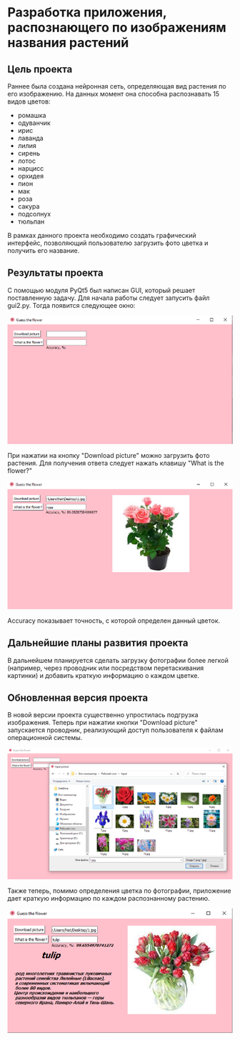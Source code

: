 # Разработка приложения, распознающего по изображениям названия растений #

## Цель проекта ##
Раннее была создана нейронная сеть, определяющая вид растения по его изображению. На данных момент она способна распознавать
15 видов цветов:
- ромашка
- одуванчик
- ирис
- лаванда
- лилия
- сирень
- лотос
- нарцисс
- орхидея
- пион
- мак
- роза
- сакура
- подсолнух 
- тюльпан

В рамках данного проекта необходимо создать графический интерфейс, позволяющий  пользователю загрузить фото цветка и получить его название.

## Результаты проекта ##
C помощью модуля PyQt5 был написан GUI, который решает поставленную задачу. Для начала работы следует запусить файл 
gui2.py. Тогда появится следующее окно:

![alt text](https://github.com/Natalie-Palchikovskaya/my_project/blob/main/GUI.png "Logo Title Text 1")

При нажатии на кнопку "Download picture" можно загрузить фото растения. Для получения ответа следует нажать клавишу "What 
is the flower?"

![alt text](https://github.com/Natalie-Palchikovskaya/my_project/blob/main/res_gui.png "Logo Title Text 1")

Accuracy показывает точность, с которой определен данный цветок.

## Дальнейшие планы развития проекта ##

В дальнейшем планируется сделать загрузку фотографии более легкой (например, через проводник или посредством перетаскивания картинки) и добавить краткую информацию о каждом цветке.


## Обновленная версия проекта ##

В новой версии проекта существенно упростилась подгрузка изображения. Теперь при нажатии кнопки "Download picture" запускается проводник, реализующий доступ пользователя к файлам операционной системы.

![alt text](https://github.com/Natalie-Palchikovskaya/my_project/blob/main/example1.png)

Также теперь, помимо определения цветка по фотографии, приложение дает краткую информацию по каждом распознанному растению.

![alt text](https://github.com/Natalie-Palchikovskaya/my_project/blob/main/example2.png)




